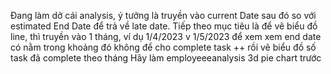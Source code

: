 Đang làm dở cái analysis, ý tưởng là truyền vào current Date sau đó so với estimated End Date để trả về late date. Tiếp theo mục tiêu là để vẽ biểu đồ line, thì truyền vào 1 tháng, ví dụ 1/4/2023 v 1/5/2023 để xem xem end date có nằm trong khoảng đó không để cho complete task ++ rồi vẽ biểu đồ số task đã complete theo tháng
Hãy làm employeeeanalysis 3d pie chart trước
